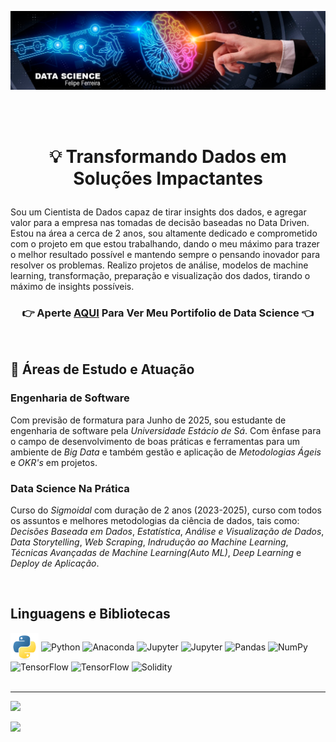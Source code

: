 <p align="center">
  <img src="https://raw.githubusercontent.com/ferreiramar96/Data_Science/main/iaa.png">
</p>
  
</br>
</br>

# <p align="center">💡 Transformando Dados em Soluções Impactantes
</p>

Sou um Cientista de Dados capaz de tirar insights dos dados, e agregar valor para a empresa nas tomadas de decisão baseadas no Data Driven. Estou na área a cerca de 2 anos, sou altamente dedicado e comprometido com o projeto em que estou trabalhando, dando o meu máximo para trazer o melhor resultado possível e mantendo sempre o pensando inovador para resolver os problemas. Realizo projetos de análise, modelos de machine learning, transformação, preparação e visualização dos dados, tirando o máximo de insights possíveis.

<p align="center">

### <p align="center"> 👉 Aperte [AQUI](https://github.com/ferreiramar96/Data_Science/tree/main) Para Ver Meu Portifolio de Data Science 👈 
</p>
<br/>

## 🔎 Áreas de Estudo e Atuação
### Engenharia de Software
Com previsão de formatura para Junho de 2025, sou estudante de engenharia de software pela *Universidade Estácio de Sá*. Com ênfase para o campo de desenvolvimento de boas práticas e ferramentas para um ambiente de *Big Data* e também gestão e aplicação de *Metodologias Ágeis* e *OKR's* em projetos.

### Data Science Na Prática
Curso do *Sigmoidal* com duração de 2 anos (2023-2025), curso com todos os assuntos e melhores metodologias da ciência de dados, tais como: *Decisões Baseada em Dados*, *Estatística*, *Análise e Visualização de Dados*, *Data Storytelling*, *Web Scraping*, *Indrudução ao Machine Learning*, *Técnicas Avançadas de Machine Learning(Auto ML)*, *Deep Learning* e *Deploy de Aplicação*. 

<br>


## Linguagens e Bibliotecas
<div style="display: inline_block">
  <img align="center" alt="Python" height="45" width="45" src="https://raw.githubusercontent.com/devicons/devicon/master/icons/python/python-original.svg">
  <img align="center" alt="Python" height="45" width="45" src="https://cdn.jsdelivr.net/gh/devicons/devicon@latest/icons/c/c-original.svg">
  <img align="center" alt="Anaconda" height="45" width="45" src="https://cdn.jsdelivr.net/gh/devicons/devicon@latest/icons/azuresqldatabase/azuresqldatabase-original.svg">
  <img align="center" alt="Jupyter" height="45" width="45" src="https://cdn.jsdelivr.net/gh/devicons/devicon@latest/icons/git/git-original.svg">
  <img align="center" alt="Jupyter" height="45" width="45" src="https://cdn.jsdelivr.net/gh/devicons/devicon/icons/jupyter/jupyter-original-wordmark.svg">
  <img align="center" alt="Pandas" height="45" width="45" src="https://cdn.jsdelivr.net/gh/devicons/devicon@latest/icons/pandas/pandas-original-wordmark.svg">
  <img align="center" alt="NumPy" height="45" width="45" src="https://cdn.jsdelivr.net/gh/devicons/devicon/icons/numpy/numpy-original.svg">
  <img align="center" alt="TensorFlow" height="45" width="45" src="https://cdn.jsdelivr.net/gh/devicons/devicon/icons/tensorflow/tensorflow-original.svg">
  <img align="center" alt="TensorFlow" height="45" width="45" src="https://cdn.jsdelivr.net/gh/devicons/devicon@latest/icons/keras/keras-original.svg">
  <img align="center" alt="Solidity" height="45" width="45" src="https://cdn.jsdelivr.net/gh/devicons/devicon@latest/icons/scikitlearn/scikitlearn-original.svg">
</div>
</br>


<hr>

<img src="https://github-profile-summary-cards.vercel.app/api/cards/repos-per-language?username=ferreiramar96&theme=nord_bright" width="35%">

<a href="https://www.linkedin.com/in/felipeferreiratids/" target="_blank"><img src="https://img.shields.io/badge/-LinkedIn-%230077B5?style=for-the-badge&logo=linkedin&logoColor=white" target="_blank"></a>
